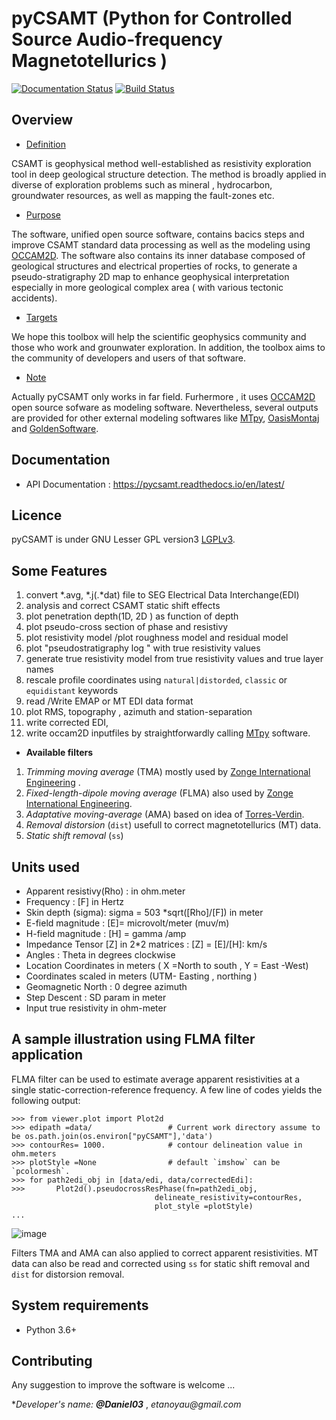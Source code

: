 # pyCSAMT (Python  for Controlled Source Audio-frequency Magnetotellurics )
[![Documentation Status](https://readthedocs.org/projects/pycsamt/badge/?version=latest)](https://pycsamt.readthedocs.io/en/latest/?badge=latest) [![Build Status](https://travis-ci.com/WEgeophysics/pyCSAMT.svg?branch=master)](https://travis-ci.com/WEgeophysics/pyCSAMT)
     


## Overview 

* [Definition](#Definition)

CSAMT is geophysical method well-established  as resistivity exploration 
tool in deep geological structure detection. The method is broadly applied in  diverse of exploration problems such as mineral , hydrocarbon,  groundwater resources, 
as well as mapping the fault-zones etc. 

* [Purpose](#Purpose)

The software, unified open source software, contains bacics steps and improve CSAMT standard data processing as well as the modeling using [OCCAM2D](https://marineemlab.ucsd.edu/Projects/Occam/index.html).
The software also contains its inner database composed of geological structures and electrical properties of rocks, to generate  a pseudo-stratigraphy 2D map to enhance geophysical interpretation especially in more geological complex area ( with various tectonic accidents). 

* [Targets](#Targets)

We hope this toolbox will help  the scientific geophysics community and those who work and grounwater exploration. In addition,  the toolbox aims  to the community of 
developers and users of that software.

 * [Note](#Note)
 
Actually pyCSAMT only works  in far field. Furhermore , it uses [OCCAM2D](https://marineemlab.ucsd.edu/Projects/Occam/index.html) open source sofware as modeling software. Nevertheless,
several  outputs are provided for other external modeling softwares like [MTpy](https://github.com/MTgeophysics/mtpy), [OasisMontaj](http://updates.geosoft.com/downloads/files/how-to-guides/Oasis_montaj_Gridding.pdf)
and [GoldenSoftware](https://www.goldensoftware.com/products/surfer).

## Documentation 
* API Documentation  : https://pycsamt.readthedocs.io/en/latest/

## Licence 
pyCSAMT is under GNU Lesser GPL version3 [LGPLv3](https://github.com/03-Daniel/pyCSAMT/blob/master/LICENSE.md).

## Some Features 
1. convert *.avg, *.j(.*dat) file  to SEG Electrical Data Interchange(EDI)
2. analysis and correct CSAMT static shift effects 
3. plot penetration depth(1D, 2D ) as function of depth 
4. plot pseudo-cross section of phase and  resistivy 
4. plot resistivity model /plot roughness model and residual model 
5. plot "pseudostratigraphy log " with true resistivity values 
6. generate true resistivity model from true resistivity values and true layer names 
7. rescale profile coordinates using  `natural|distorded`, `classic` or `equidistant` keywords 
8. read /Write  EMAP or MT EDI data format 
9. plot RMS, topography , azimuth and station-separation 
10. write corrected EDI,
11. write occam2D inputfiles by straightforwardly calling [MTpy](https://github.com/MTgeophysics/mtpy.git) software. 

* **Available filters**
1. *Trimming moving average* (TMA) mostly used by [Zonge International Engineering](http://zonge.com/) .
2. *Fixed-length-dipole moving average* (FLMA) also used by [Zonge International Engineering](https://zonge.com.au/).
3. *Adaptative moving-average* (AMA) based on idea of [Torres-Verdin](https://sci-hub.se/http://dx.doi.org/10.1190/1.1443273).
4. *Removal distorsion* (`dist`) usefull to correct magnetotellurics (MT) data. 
5. *Static shift removal* (`ss`) 

## Units used    
* Apparent resistivy(Rho) : in ohm.meter 
* Frequency : [F] in Hertz 
* Skin depth (sigma):  sigma  = 503 *sqrt([Rho]/[F]) in meter  
* E-field magnitude : [E]=  microvolt/meter (muv/m)
* H-field magnitude : [H] =  gamma /amp 
* Impedance Tensor [Z] in 2*2 matrices : [Z] = [E]/[H]:  km/s
* Angles : Theta in degrees clockwise 
* Location Coordinates in meters ( X =North to south , Y = East -West)
* Coordinates scaled in meters (UTM- Easting , northing )
* Geomagnetic North : 0 degree azimuth 
* Step Descent : SD param  in meter 
* Input true resistivity in ohm-meter

## A sample illustration using FLMA filter application 
FLMA filter can be used  to estimate average apparent resistivities at a single static-correction-reference frequency.
A  few line of codes yields the following output: 
```
>>> from viewer.plot import Plot2d
>>> edipath =data/                 # Current work directory assume to be os.path.join(os.environ["pyCSAMT"],'data')
>>> contourRes= 1000.              # contour delineation value in ohm.meters 
>>> plotStyle =None                # default `imshow` can be `pcolormesh`.
>>> for path2edi_obj in [data/edi, data/correctedEdi]:
>>>       Plot2d().pseudocrossResPhase(fn=path2edi_obj, 
                                delineate_resistivity=contourRes,
                                plot_style =plotStyle)
...
```
![image](https://user-images.githubusercontent.com/59920007/111862592-33f6af00-8991-11eb-994d-43039d2345bb.png)

Filters TMA  and AMA  can also applied to correct apparent resistivities. MT data can also be read and corrected using  `ss` for static shift removal and `dist` for distorsion removal.

## System requirements 
* Python 3.6+ 

## Contributing 
Any suggestion to improve the software is welcome ...


*_Developer's name:_ ***@Daniel03*** , _etanoyau@gmail.com_
